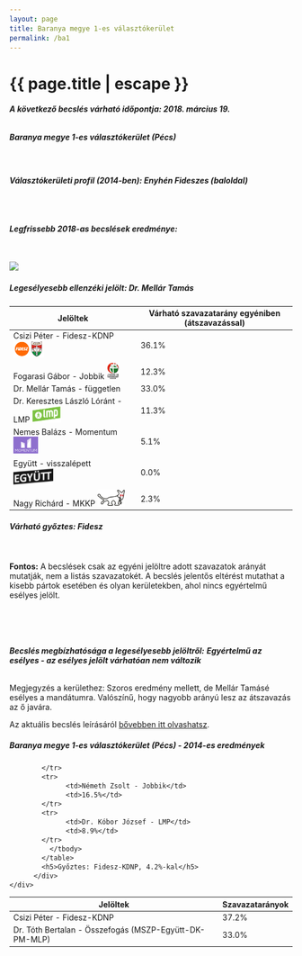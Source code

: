 ```yaml
---
layout: page
title: Baranya megye 1-es választókerület
permalink: /ba1
---
```


<h1 class="page-title">{{ page.title | escape }}</h1>

<div class="section">
    <div class="row">
          <div class="col s12"><h6><span><strong>A következő becslés várható időpontja: 2018. március 19.</strong></span></h6>
		  <h5>Baranya megye 1-es választókerület (Pécs)</h5>
<br/><h6><strong>Választókerületi profil (2014-ben): <span id="profil">Enyhén Fideszes (baloldal)</span></strong></h6>
<br/>
<h6><strong>Legfrissebb 2018-as becslések eredménye:</strong></h6><br/><img src="images/vk_charts/ba1.png style="height: 100%; width: 100%; object-fit: contain"><br/>
			<h5><strong>Legesélyesebb ellenzéki jelölt: <span id="masodik">Dr. Mellár Tamás</span><span id="esely2"></span><span></span></strong></h5>
<table class="striped">
              <thead>
                <tr>
                    <th>Jelöltek</th>
                    <th>Várható szavazatarány egyéniben (átszavazással)</th>
                </tr>
              </thead>
              <tbody>
             <tr>
                  <td>Csizi Péter - Fidesz-KDNP <img src="images/fideszkdnp_logo.png" style="width:55px;height:30px;"></td>
				  <td id="id_fidesz">36.1%</td>
			</tr>
			<tr>
<td>Fogarasi Gábor - Jobbik <img src="images/jobbik_logo.png" style="width:23px;height:30px;"></td>
<td id="id_jobbik">12.3%</td></tr>
<tr>
                  <td>Dr. Mellár Tamás - független</td>
				  <td id="id_baloldal">33.0%</td>
			</tr>
			<tr>
                  <td>Dr. Keresztes László Lóránt - LMP <img src="images/lmp_logo.png" style="width:52px;height:30px;"></td>
				  <td id="lmp">11.3%</td>
			</tr>
			<tr>
				  <td>Nemes Balázs - Momentum <img src="images/momentum_logo.png" style="width:44px;height:30px;"></td>
				  <td id="id_momentum">5.1%</td>
			</tr>
<tr>
<td>Együtt - visszalépett <img src="images/egyutt_logo2.png" style="width:71px;height:30px;"></td>
<td id="id_egyutt">0.0%</td>
</tr>            
<tr>
<td>Nagy Richárd - MKKP <img src="images/mkkp_logo.png" style="width:49px;height:30px;"></td>
<td id="id_mkkp">2.3%</td>
</tr>    
              </tbody>
            </table><h5>Várható győztes: <span id="gyoztes">Fidesz</span><span id="esely"></span><span></span></h5>
			
			
<br/><p><strong>Fontos:</strong> A becslések csak az egyéni jelöltre adott szavazatok arányát mutatják, nem a listás szavazatokét. A becslés jelentős eltérést mutathat a kisebb pártok esetében és olyan kerületekben, ahol nincs egyértelmű esélyes jelölt.</p>
<br/>
			
<br/><h6><strong>Becslés megbízhatósága a legesélyesebb jelöltről:</strong> <strong><span id="biztos_jelolt">Egyértelmű az esélyes - az esélyes jelölt várhatóan nem változik</span></strong></h6>
<p>Megjegyzés a kerülethez: Szoros eredmény mellett, de Mellár Tamásé esélyes a mandátumra. Valószínű, hogy nagyobb arányú lesz az átszavazás az ő javára.</p>
<p>Az aktuális becslés leírásáról <a href="../metodologia#0312">bővebben itt olvashatsz</a>.</p>
          </div>
    </div>
</div>

<div class="section">
    <div class="row">
          <div class="col s12">
		  <h5>Baranya megye 1-es választókerület (Pécs) - 2014-es eredmények</h5>
            <table class="striped">
              <thead>
                <tr>
                    <th>Jelöltek</th>
                    <th>Szavazatarányok</th>
                </tr>
              </thead>
              <tbody>
             <tr>
                  <td>Csizi Péter - Fidesz-KDNP</td>
				  <td>37.2%</td>
			</tr>
			<tr>
			      <td>Dr. Tóth Bertalan - Összefogás (MSZP-Együtt-DK-PM-MLP)</td>
				  <td>33.0%</td>
			      
			</tr>
			<tr>
			      <td>Németh Zsolt - Jobbik</td>
				  <td>16.5%</td>
			</tr>
			<tr>
				  <td>Dr. Kóbor József - LMP</td>
				  <td>8.9%</td>
			</tr>                
              </tbody>
            </table>
			<h5>Győztes: Fidesz-KDNP, 4.2%-kal</h5>
          </div>
    </div>
</div>
